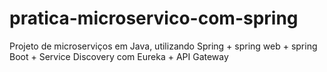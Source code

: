 # pratica-microservico-com-spring
Projeto de microserviços em Java, utilizando Spring + spring web + spring Boot + Service Discovery com Eureka + API Gateway
